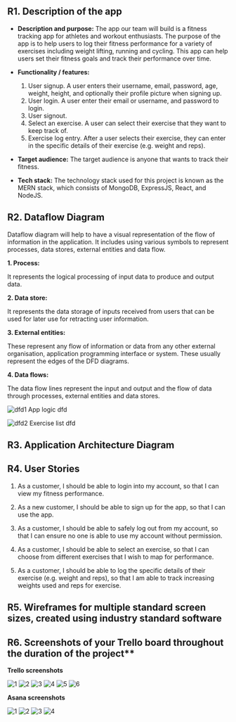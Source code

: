 ## R1.	Description of the app
- **Description and purpose:** The app our team will build is a fitness tracking app for athletes and workout enthusiasts. The purpose of the app is to help users to log their fitness performance for a variety of exercises including weight lifting, running and cycling. This app can help users set their fitness goals and track their performance over time.

- **Functionality / features:**
    1. User signup. A user enters their username, email, password, age, weight, height, and optionally their profile picture when signing up.
    2. User login. A user enter their email or username, and password to login.
    3. User signout.
    4. Select an exercise. A user can select their exercise that they want to keep track of.
    5. Exercise log entry. After a user selects their exercise, they can enter in the specific details of their exercise (e.g. weight and reps).

- **Target audience:** The target audience is anyone that wants to track their fitness.

- **Tech stack:** The technology stack used for this project is known as the MERN stack, which consists of MongoDB, ExpressJS, React, and NodeJS.

## R2.	Dataflow Diagram 

Dataflow diagram will help to have a visual representation of the flow of information in the application. It includes using various symbols to represent processes, data stores, external entities and data flow. 

**1. Process:**

It represents the logical processing of input data to produce and output data.

**2. Data store:**

It represents the data storage of inputs received from users that can be used for later use for retracting user information.

**3. External entities:**

These represent any flow of information or data from any other external organisation, application programming interface or system. These usually represent the edges of the DFD diagrams.

**4. Data flows:**

The data flow lines represent the input and output and the flow of data through processes, external entities and data stores.

![dfd1](./dfd1.png)
App logic dfd

![dfd2](./dfd2.png)
Exercise list dfd


## R3.	Application Architecture Diagram

## R4.	User Stories

1. As a customer, I should be able to login into my account, so that I can view my fitness performance.

2. As a new customer,  I should be able to sign up for the app, so that I can use the app.

3. As a customer, I should be able to safely log out from my account, so that I can ensure no one is able to use my account without permission.

4.  As a customer, I should be able to select an exercise, so that I can choose from different exercises that I wish to map for performance.

5. As a customer, I should be able to log the specific details of their exercise (e.g. weight and reps), so that I am able to track increasing weights used and reps for exercise.






## R5.	Wireframes for multiple standard screen sizes, created using industry standard software

## R6.	Screenshots of your Trello board throughout the duration of the project**

**Trello screenshots**

![1](./trello/1.png)
![2](./trello/2.png)
![3](./trello/3.png)
![4](./trello/4.png)
![5](./trello/5.png)
![6](./trello/6.png)

**Asana screenshots**

![1](./asana/1.png)
![2](./asana/2.png)
![3](./asana/3.png)
![4](./asana/4.png)


